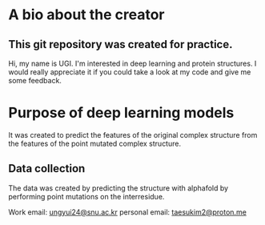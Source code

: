 # A bio about the creator
## This git repository was created for practice.

Hi, my name is UGI. 
I'm interested in deep learning and protein structures.
I would really appreciate it if you could take a look at my code and give me some feedback.




# Purpose of deep learning models
It was created to predict the features of the original complex structure from the features of the point mutated complex structure.




## Data collection
The data was created by predicting the structure with alphafold by performing point mutations on the interresidue.







Work email: ungyui24@snu.ac.kr
personal email: taesukim2@proton.me

